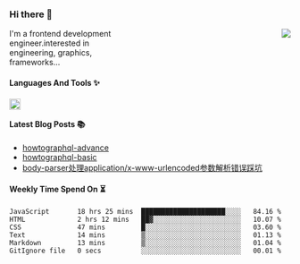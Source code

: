 <!--
**zhaohuanyuu/zhaohuanyuu** is a ✨ _special_ ✨ repository because its `README.md` (this file) appears on your GitHub profile.
-->

### Hi there 👋

<picture>
  <source media="(prefers-color-scheme: dark)" srcset="https://github-readme-stats.vercel.app/api?username=zhaohuanyuu&count_private=true&show_icons=true&theme=city_lights&hide_title=true">
  <img align="right" src="https://github-readme-stats.vercel.app/api?username=zhaohuanyuu&count_private=true&show_icons=true&hide_title=true">
</picture>

<p align="left" style="width:40%">I'm a frontend development engineer.interested in engineering, graphics, frameworks...</p>

#### Languages And Tools ✨

<img align="left" height="20" src="https://skillicons.dev/icons?i=js,ts,nodejs,react,vue,gatsby,materialui,graphql,nestjs,electron,flutter" />

</br>

#### Latest Blog Posts 📚
<!-- BLOG-POST-LIST:START -->
- [howtographql-advance](https://zhy.gatsbyjs.io/blog/graphql-advance)
- [howtographql-basic](https://zhy.gatsbyjs.io/blog/graphql-basic)
- [body-parser处理application/x-www-urlencoded参数解析错误踩坑](https://zhy.gatsbyjs.io/post/body-parser)
<!-- BLOG-POST-LIST:END -->

#### Weekly Time Spend On ⏳
<!--START_SECTION:waka-->

```text
JavaScript       18 hrs 25 mins  █████████████████████░░░░   84.16 %
HTML             2 hrs 12 mins   ██▓░░░░░░░░░░░░░░░░░░░░░░   10.07 %
CSS              47 mins         █░░░░░░░░░░░░░░░░░░░░░░░░   03.60 %
Text             14 mins         ▒░░░░░░░░░░░░░░░░░░░░░░░░   01.13 %
Markdown         13 mins         ▒░░░░░░░░░░░░░░░░░░░░░░░░   01.04 %
GitIgnore file   0 secs          ░░░░░░░░░░░░░░░░░░░░░░░░░   00.01 %
```

<!--END_SECTION:waka-->
